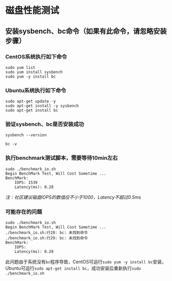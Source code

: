 # 磁盘性能测试

## 安装sysbench、bc命令（如果有此命令，请忽略安装步骤）

### CentOS系统执行如下命令

```
sudo yum list
sudo yum install sysbench
sudo yum -y install bc
```

### Ubuntu系统执行如下命令

```
sudo apt-get update -y
sudo apt-get install -y sysbench
sudo apt-get install bc
```

### 验证sysbench、bc是否安装成功

```
sysbench --version

bc -v
```

### 执行benchmark测试脚本，需要等待10min左右

```
sudo ./benchmark_io.sh
Begin BenchMark Test, Will Cost Sometime ...
BenchMark:
    IOPS: 1539
    Latency(ms): 0.28
```

*注：社区建议磁盘IOPS的数值应不小于1000，Latency不超过0.5ms*


### 可能存在的问题

```
sudo ./benchmark_io.sh
Begin BenchMark Test, Will Cost Sometime ...
./benchmark_io.sh:行28: bc: 未找到命令
./benchmark_io.sh:行29: bc: 未找到命令
BenchMark:
    IOPS: 
    Latency(ms): 0.28
```

此问题由于系统没有`bc`程序导致，CentOS可运行`sudo yum -y install bc`安装，
Ubuntu可运行`sudo apt-get install bc`，成功安装后重新执行`sudo ./benchmark_io.sh`




